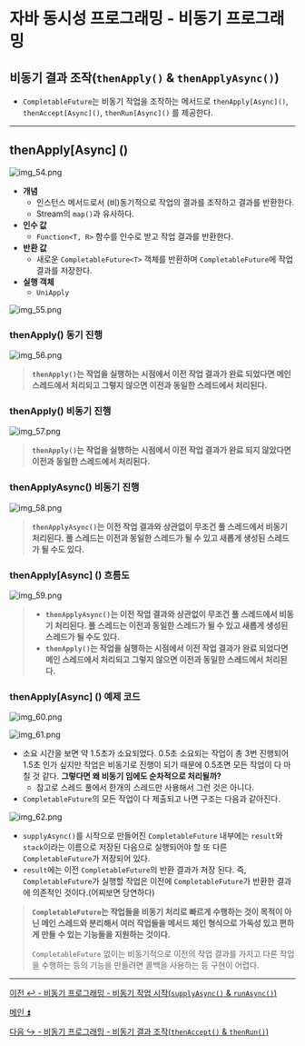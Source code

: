 # 자바 동시성 프로그래밍 - 비동기 프로그래밍

## 비동기 결과 조작(`thenApply()` & `thenApplyAsync()`)

- `CompletableFuture`는 비동기 작업을 조작하는 메서드로 `thenApply[Async]()`, `thenAccept[Async]()`, `thenRun[Async]()` 를 제공한다.

---

## thenApply[Async] ()

![img_54.png](image/img_54.png)

- **개념**
  - 인스턴스 메서드로서 (비)동기적으로 작업의 결과를 조작하고 결과를 반환한다.
  - Stream의 `map()`과 유사하다.
- **인수 값**
  - `Function<T, R>` 함수를 인수로 받고 작업 결과를 반환한다.
- **반환 값**
  - 새로운 `CompletableFuture<T>` 객체를 반환하며 `CompletableFuture`에 작업 결과를 저장한다.
- **실행 객체**
  - `UniApply`

![img_55.png](image/img_55.png)

### thenApply() 동기 진행

![img_56.png](image/img_56.png)

> **`thenApply()`는 작업을 실행하는 시점에서 이전 작업 결과가 완료 되었다면 메인 스레드에서 처리되고 그렇지 않으면 이전과 동일한 스레드에서 처리된다.**

### thenApply() 비동기 진행

![img_57.png](image/img_57.png)

> **`thenApply()`는 작업을 실행하는 시점에서 이전 작업 결과가 완료 되지 않았다면 이전과 동일한 스레드에서 처리된다.**

### thenApplyAsync() 비동기 진행

![img_58.png](image/img_58.png)

> **`thenApplyAsync()`는 이전 작업 결과와 상관없이 무조건 풀 스레드에서 비동기 처리된다. 풀 스레드는 이전과 동일한 스레드가 될 수 있고 새롭게 생성된 스레드가 될 수도 있다.**

### thenApply[Async] () 흐름도

![img_59.png](image/img_59.png)

> - **`thenApplyAsync()`는 이전 작업 결과와 상관없이 무조건 풀 스레드에서 비동기 처리된다. 풀 스레드는 이전과 동일한 스레드가 될 수 있고 새롭게 생성된 스레드가 될 수도 있다.**
> - **`thenApply()`는 작업을 실행하는 시점에서 이전 작업 결과가 완료 되었다면 메인 스레드에서 처리되고 그렇지 않으면 이전과 동일한 스레드에서 처리된다.**

### thenApply[Async] () 예제 코드

![img_60.png](image/img_60.png)

![img_61.png](image/img_61.png)

- 소요 시간을 보면 약 1.5초가 소요되었다. 0.5초 소요되는 작업이 총 3번 진행되어 1.5초 인가 싶지만 작업은 비동기로 진행이 되기 때문에 0.5초면 모든
  작업이 다 마칠 것 같다. **그렇다면 왜 비동기 임에도 순차적으로 처리될까?**
  - 참고로 스레드 풀에서 한개의 스레드만 사용해서 그런 것은 아니다.
- `CompletableFuture`의 모든 작업이 다 제출되고 나면 구조는 다음과 같아진다.

![img_62.png](image/img_62.png)

- `supplyAsync()`를 시작으로 만들어진 `CompletableFuture` 내부에는 `result`와 `stack`이라는 이름으로 저장된 다음으로 실행되어야 할 또 다른 `CompletableFuture`가 저장되어 있다.
- `result`에는 이전 `CompletableFuture`의 반환 결과가 저장 된다. 즉, `CompletableFuture`가 실행할 작업은 이전에 `CompletableFuture`가 반환한 결과에 의존적인 것이다.(어찌보면 당연하다)

> **`CompletableFuture`는 작업들을 비동기 처리로 빠르게 수행하는 것이 목적이 아닌 메인 스레드와 분리해서 여러 작업들을 메서드 체인 형식으로
> 가독성 있고 편하게 만들 수 있는 기능들을 지원하는 것이다.**
> 
> `CompletableFuture` 없이는 비동기적으로 이전의 작업 결과를 가지고 다른 작업을 수행하는 등의 기능을 만들려면 콜백을 사용하는 등 구현이 어렵다.

---

[이전 ↩️ - 비동기 프로그래밍 - 비동기 작업 시작(`supplyAsync()` & `runAsync()`)]()

[메인 ⏫](https://github.com/genesis12345678/TIL/blob/main/Java/reactive/Main.md)

[다음 ↪️ - 비동기 프로그래밍 - 비동기 결과 조작(`thenAccept()` & `thenRun()`)]()